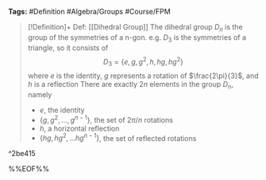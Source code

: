 **Tags:** #Definition #Algebra/Groups #Course/FPM 

> [!Definition]+ Def: [[Dihedral Group]]
> The dihedral group $D_{n}$ is the group of the symmetries of a n-gon. 
> e.g. $D_{3}$ is the symmetries of a triangle, so it consists of $$D_{3} = \{e,\,g,\,g^{2},\,h,\,hg,\,hg^{2}\}$$
> where $e$ is the identity, $g$ represents a rotation of $\frac{2\pi}{3}$, and $h$ is a reflection
> There are exactly $2n$ elements in the group $D_{n}$, namely
> - $e$, the identity
> - $\{g,g^2,\dots,g^{n-1}\}$, the set of $2\pi/n$ rotations
> - $h$, a horizontal reflection
> - $\{hg,hg^{2},\dots hg^{n-1}\}$, the set of reflected rotations

^2be415



%%EOF%%